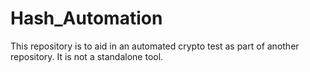 # Hash_Automation
This repository is to aid in an automated crypto test as part of another repository. It is not a standalone tool.
